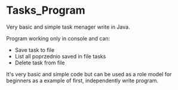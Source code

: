 # Tasks_Program

Very basic and simple task menager write in Java. 

Program working only in console and can:
- Save task to file
- List all poprzednio saved in file tasks 
- Delete task from file

It's very basic and simple code but can be used as a role model for beginners as a example of first, independently write program.  
